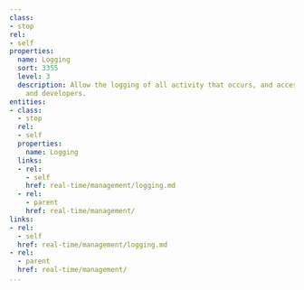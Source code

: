 ```yaml
---
class:
- stop
rel:
- self
properties:
  name: Logging
  sort: 3355
  level: 3
  description: Allow the logging of all activity that occurs, and access by end users
    and developers.
entities:
- class:
  - stop
  rel:
  - self
  properties:
    name: Logging
  links:
  - rel:
    - self
    href: real-time/management/logging.md
  - rel:
    - parent
    href: real-time/management/
links:
- rel:
  - self
  href: real-time/management/logging.md
- rel:
  - parent
  href: real-time/management/
...
```


